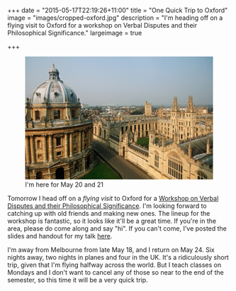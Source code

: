 +++
date = "2015-05-17T22:19:26+11:00"
title = "One Quick Trip to Oxford"
image = "images/cropped-oxford.jpg"
description = "I'm heading off on a flying visit to Oxford for a workshop on Verbal Disputes and their Philosophical Significance."
largeimage = true

+++

<figure>
	<a href="https://verbaldisputesoxford.wordpress.com"><img src="/images/cropped-oxford.jpg" alt="Oxford" class="img-fluid"></a>
	<figcaption>I'm here for May 20 and 21</figcaption>
</figure>


Tomorrow I head off on a *flying visit* to Oxford for a [Workshop on Verbal Disputes and their Philosophical Significance](https://verbaldisputesoxford.wordpress.com). I'm looking forward to catching up with old friends and making new ones. The lineup for the workshop is fantastic, so it looks like it'll be a great time. If you're in the area, please do come along and say "hi". If you can't come, I've posted the slides and handout for my talk [here](http://consequently.org/presentation/2015/verbal-disputes-oxford/).

<!--more--> I'm away from Melbourne from late May 18, and I return on May 24. Six nights away, two nights in planes and four in the UK. It's a ridiculously short trip, given that I'm flying halfway across the world. But I teach classes on Mondays and I don't want to cancel any of those so near to the end of the semester, so this time it will be a very quick trip.